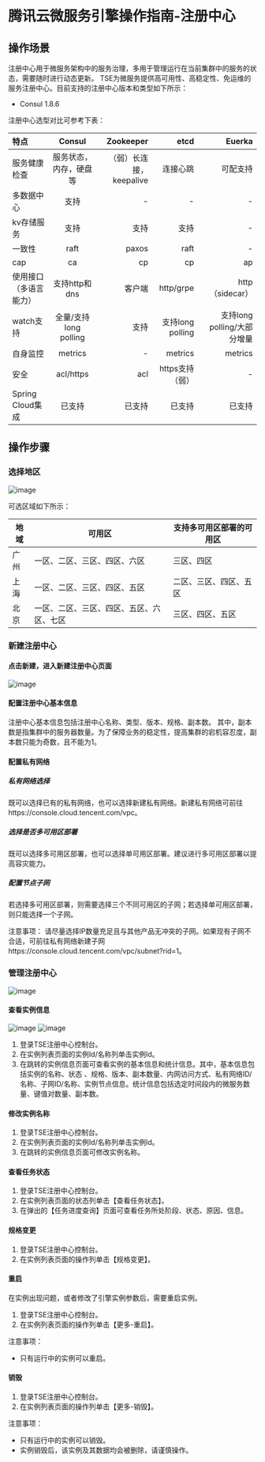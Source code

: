 # 腾讯云微服务引擎操作指南-注册中心
## 操作场景
注册中心用于微服务架构中的服务治理，多用于管理运行在当前集群中的服务的状态，需要随时进行动态更新。
TSE为微服务提供高可用性、高稳定性、免运维的服务注册中心。目前支持的注册中心版本和类型如下所示：
+ Consul 1.8.6


注册中心选型对比可参考下表：

| 特点  | Consul  | Zookeeper | etcd | Euerka |
| :------------ |:---------------:| -----:|-----:|-----:|
|服务健康检查|服务状态，内存，硬盘等|（弱）长连接，keepalive|连接心跳|可配支持
|多数据中心|支持|-|-|-
|kv存储服务|支持|支持|支持|-
|一致性|raft|paxos|raft|-
|cap|ca|cp|cp|ap
|使用接口（多语言能力）|支持http和dns|客户端|http/grpe|http（sidecar）
|watch支持|全量/支持long polling|支持|支持long polling|支持long polling/大部分增量
|自身监控|metrics|-|metrics|metrics
|安全|acl/https|acl|https支持（弱）|-
|Spring Cloud集成|已支持|已支持|已支持|已支持|




## 操作步骤
### 选择地区
![image](https://github.com/chaoziyao63/PM-/blob/main/TSE/%E6%93%8D%E4%BD%9C%E6%8C%87%E5%8D%97/resources/p4.png)

可选区域如下所示：

|地域|可用区|支持多可用区部署的可用区|
|-|-|-|
|广州|一区、二区、三区、四区、六区|三区、四区|
|上海|一区、二区、三区、四区、五区|二区、三区、四区、五区|
|北京|一区、二区、三区、四区、五区、六区、七区|三区、四区、五区|

### 新建注册中心
#### 点击新建，进入新建注册中心页面
![image](https://github.com/chaoziyao63/PM-/blob/main/TSE/%E6%93%8D%E4%BD%9C%E6%8C%87%E5%8D%97/resources/p1.jpg)

#### 配置注册中心基本信息
注册中心基本信息包括注册中心名称、类型、版本、规格、副本数。
其中，副本数是指集群中的服务器数量。为了保障业务的稳定性，提高集群的宕机容忍度，副本数只能为奇数，且不能为1。
#### 配置私有网络
##### 私有网络选择
既可以选择已有的私有网络，也可以选择新建私有网络。新建私有网络可前往https://console.cloud.tencent.com/vpc。
##### 选择是否多可用区部署
既可以选择多可用区部署，也可以选择单可用区部署。建议进行多可用区部署以提高容灾能力。
##### 配置节点子网
若选择多可用区部署，则需要选择三个不同可用区的子网；若选择单可用区部署，则只能选择一个子网。

注意事项：
请尽量选择IP数量充足且与其他产品无冲突的子网。如果现有子网不合适，可前往私有网络新建子网https://console.cloud.tencent.com/vpc/subnet?rid=1。
### 管理注册中心
![image](https://github.com/chaoziyao63/PM-/blob/main/TSE/%E6%93%8D%E4%BD%9C%E6%8C%87%E5%8D%97/resources/p5.jpg)

#### 查看实例信息
![image](https://github.com/chaoziyao63/PM-/blob/main/TSE/%E6%93%8D%E4%BD%9C%E6%8C%87%E5%8D%97/resources/p2.jpg)
![image](https://github.com/chaoziyao63/PM-/blob/main/TSE/%E6%93%8D%E4%BD%9C%E6%8C%87%E5%8D%97/resources/p3.jpg)

1. 登录TSE注册中心控制台。
2. 在实例列表页面的实例Id/名称列单击实例Id。
3. 在跳转的实例信息页面可查看实例的基本信息和统计信息。其中，基本信息包括实例的名称、状态	、规格、版本、副本数量、内网访问方式、私有网络ID/名称、子网ID/名称、实例节点信息。统计信息包括选定时间段内的微服务数量、键值对数量、副本数。

#### 修改实例名称
1. 登录TSE注册中心控制台。
2. 在实例列表页面的实例Id/名称列单击实例Id。
3. 在跳转的实例信息页面可修改实例名称。

#### 查看任务状态
1. 登录TSE注册中心控制台。
2. 在实例列表页面的状态列单击【查看任务状态】。
3. 在弹出的【任务进度查询】页面可查看任务所处阶段、状态、原因、信息。

#### 规格变更
1. 登录TSE注册中心控制台。
2. 在实例列表页面的操作列单击【规格变更】。

#### 重启
在实例出现问题，或者修改了引擎实例参数后，需要重启实例。
1. 登录TSE注册中心控制台。
2. 在实例列表页面的操作列单击【更多-重启】。

注意事项：
+ 只有运行中的实例可以重启。

#### 销毁
1. 登录TSE注册中心控制台。
2. 在实例列表页面的操作列单击【更多-销毁】。

注意事项：
+ 只有运行中的实例可以销毁。
+ 实例销毁后，该实例及其数据均会被删除，请谨慎操作。
